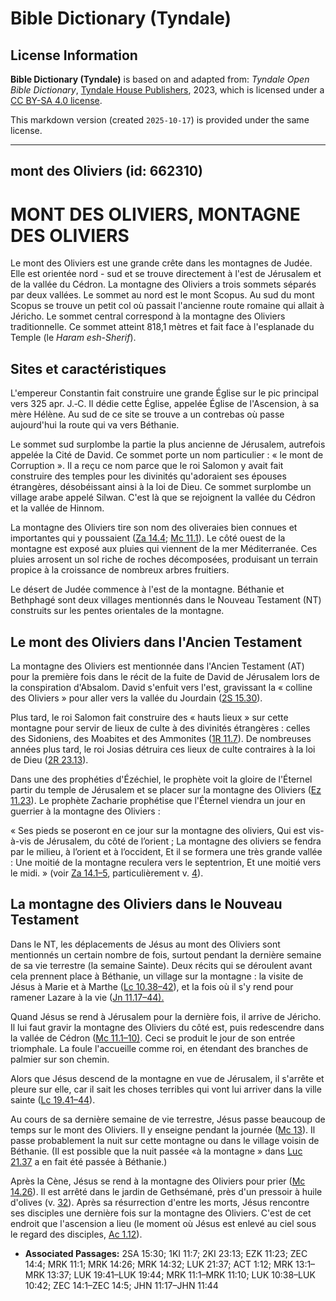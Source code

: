 # Bible Dictionary (Tyndale)

## License Information

**Bible Dictionary (Tyndale)** is based on and adapted from: _Tyndale Open Bible Dictionary_, [Tyndale House Publishers](https://tyndaleopenresources.com/), 2023, which is licensed under a [CC BY-SA 4.0 license](https://creativecommons.org/licenses/by-sa/4.0/legalcode.en).

This markdown version (created `2025-10-17`) is provided under the same license.



--------------------------------

## mont des Oliviers (id: 662310)

MONT DES OLIVIERS, MONTAGNE DES OLIVIERS
========================================

Le mont des Oliviers est une grande crête dans les montagnes de Judée. Elle est orientée nord \- sud et se trouve directement à l'est de Jérusalem et de la vallée du Cédron. La montagne des Oliviers a trois sommets séparés par deux vallées. Le sommet au nord est le mont Scopus. Au sud du mont Scopus se trouve un petit col où passait l'ancienne route romaine qui allait à Jéricho. Le sommet central correspond à la montagne des Oliviers traditionnelle. Ce sommet atteint 818,1 mètres et fait face à l'esplanade du Temple (le *Haram esh\-Sherif*).

Sites et caractéristiques
-------------------------

L'empereur Constantin fait construire une grande Église sur le pic principal vers 325 apr. J.‑C. Il dédie cette Église, appelée Église de l'Ascension, à sa mère Hélène. Au sud de ce site se trouve a un contrebas où passe aujourd'hui la route qui va vers Béthanie.

Le sommet sud surplombe la partie la plus ancienne de Jérusalem, autrefois appelée la Cité de David. Ce sommet porte un nom particulier : « le mont de Corruption ». Il a reçu ce nom parce que le roi Salomon y avait fait construire des temples pour les divinités qu'adoraient ses épouses étrangères, désobéissant ainsi à la loi de Dieu. Ce sommet surplombe un village arabe appelé Silwan. C'est là que se rejoignent la vallée du Cédron et la vallée de Hinnom.

La montagne des Oliviers tire son nom des oliveraies bien connues et importantes qui y poussaient ([Za 14\.4](https://ref.ly/Zech14:4); [Mc 11\.1](https://ref.ly/Mark11:1)). Le côté ouest de la montagne est exposé aux pluies qui viennent de la mer Méditerranée. Ces pluies arrosent un sol riche de roches décomposées, produisant un terrain propice à la croissance de nombreux arbres fruitiers.

Le désert de Judée commence à l'est de la montagne. Béthanie et Bethphagé sont deux villages mentionnés dans le Nouveau Testament (NT) construits sur les pentes orientales de la montagne.

Le mont des Oliviers dans l'Ancien Testament
--------------------------------------------

La montagne des Oliviers est mentionnée dans l'Ancien Testament (AT) pour la première fois dans le récit de la fuite de David de Jérusalem lors de la conspiration d'Absalom. David s'enfuit vers l'est, gravissant la « colline des Oliviers » pour aller vers la vallée du Jourdain ([2S 15\.30](https://ref.ly/2Sam15:30)).

Plus tard, le roi Salomon fait construire des « hauts lieux » sur cette montagne pour servir de lieux de culte à des divinités étrangères : celles des Sidoniens, des Moabites et des Ammonites ([1R 11\.7](https://ref.ly/1Kgs11:7)). De nombreuses années plus tard, le roi Josias détruira ces lieux de culte contraires à la loi de Dieu ([2R 23\.13](https://ref.ly/2Kgs23:13)).

Dans une des prophéties d'Ézéchiel, le prophète voit la gloire de l'Éternel partir du temple de Jérusalem et se placer sur la montagne des Oliviers ([Ez 11\.23](https://ref.ly/Ezek11:23)). Le prophète Zacharie prophétise que l'Éternel viendra un jour en guerrier à la montagne des Oliviers :

« Ses pieds se poseront en ce jour sur la montagne des oliviers, Qui est vis\-à\-vis de Jérusalem, du côté de l’orient ; La montagne des oliviers se fendra par le milieu, à l’orient et à l’occident, Et il se formera une très grande vallée : Une moitié de la montagne reculera vers le septentrion, Et une moitié vers le midi. » (voir [Za 14\.1–5](https://ref.ly/Zech14:1-Zech14:5), particulièrement v. [4](https://ref.ly/Zech14:4)).

La montagne des Oliviers dans le Nouveau Testament
--------------------------------------------------

Dans le NT, les déplacements de Jésus au mont des Oliviers sont mentionnés un certain nombre de fois, surtout pendant la dernière semaine de sa vie terrestre (la semaine Sainte). Deux récits qui se déroulent avant cela prennent place à Béthanie, un village sur la montagne : la visite de Jésus à Marie et à Marthe ([Lc 10\.38–42](https://ref.ly/Luke10:38-Luke10:42)), et la fois où il s'y rend pour ramener Lazare à la vie ([Jn 11\.17–44](https://ref.ly/John11:17-John11:44)[).](https://ref.ly/Mark11:1-Mark11:10) 

Quand Jésus se rend à Jérusalem pour la dernière fois, il arrive de Jéricho. Il lui faut gravir la montagne des Oliviers du côté est, puis redescendre dans la vallée de Cédron ([Mc 11\.1–10\)](https://ref.ly/Mark11:1-Mark11:10). Ceci se produit le jour de son entrée triomphale. La foule l'accueille comme roi, en étendant des branches de palmier sur son chemin.

Alors que Jésus descend de la montagne en vue de Jérusalem, il s'arrête et pleure sur elle, car il sait les choses terribles qui vont lui arriver dans la ville sainte ([Lc 19\.41–44](https://ref.ly/Luke19:41-Luke19:44)).

Au cours de sa dernière semaine de vie terrestre, Jésus passe beaucoup de temps sur le mont des Oliviers. Il y enseigne pendant la journée ([Mc 13](https://ref.ly/Mark13:1-Mark13:37)). Il passe probablement la nuit sur cette montagne ou dans le village voisin de Béthanie. (Il est possible que la nuit passée «à la montagne » dans [Luc 21\.37](https://ref.ly/Luke21:37) a en fait été passée à Béthanie.)

Après la Cène, Jésus se rend à la montagne des Oliviers pour prier ([Mc 14\.26](https://ref.ly/Mark14:26)). Il est arrêté dans le jardin de Gethsémané, près d'un pressoir à huile d'olives (v. [32](https://ref.ly/Mark14:32)). Après sa résurrection d'entre les morts, Jésus rencontre ses disciples une dernière fois sur la montagne des Oliviers. C'est de cet endroit que l'ascension a lieu (le moment où Jésus est enlevé au ciel sous le regard des disciples, [Ac 1\.12](https://ref.ly/Acts1:12)).

* **Associated Passages:** 2SA 15:30; 1KI 11:7; 2KI 23:13; EZK 11:23; ZEC 14:4; MRK 11:1; MRK 14:26; MRK 14:32; LUK 21:37; ACT 1:12; MRK 13:1–MRK 13:37; LUK 19:41–LUK 19:44; MRK 11:1–MRK 11:10; LUK 10:38–LUK 10:42; ZEC 14:1–ZEC 14:5; JHN 11:17–JHN 11:44

